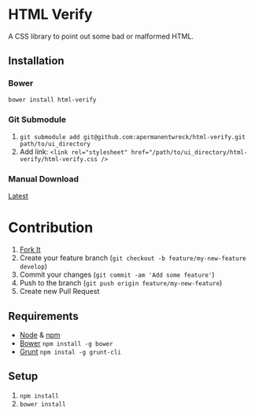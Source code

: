 # HTML Verify

A CSS library to point out some bad or malformed HTML.

## Installation

### Bower

`bower install html-verify`

### Git Submodule

1. `git submodule add git@github.com:apermanentwreck/html-verify.git path/to/ui_directory`
2. Add link: `<link rel="stylesheet" href="/path/to/ui_directory/html-verify/html-verify.css />`

### Manual Download

[Latest](https://github.com/apermanentwreck/html-verify/archive/master.zip)

# Contribution

1. [Fork It](https://github.com/apermanentwreck/html-verify/fork)
2. Create your feature branch (`git checkout -b feature/my-new-feature develop`)
3. Commit your changes (`git commit -am 'Add some feature'`)
4. Push to the branch (`git push origin feature/my-new-feature`)
5. Create new Pull Request

## Requirements

- [Node](http://nodejs.org/) & [npm](https://npmjs.org/)
- [Bower](http://bower.io/) `npm install -g bower`
- [Grunt](http://gruntjs.com/) `npm instal -g grunt-cli`

## Setup

1. `npm install`
2. `bower install`
